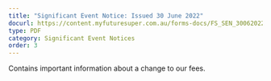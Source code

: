 ```yaml
---
title: "Significant Event Notice: Issued 30 June 2022"
docurl: https://content.myfuturesuper.com.au/forms-docs/FS_SEN_30062022.pdf
type: PDF
category: Significant Event Notices
order: 3
---
```


Contains important information about a change to our fees.
